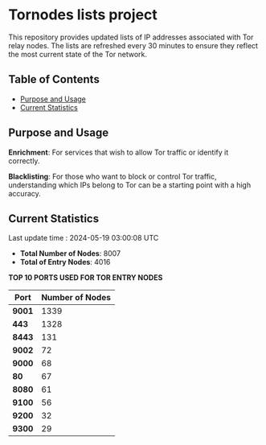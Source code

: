 # Tornodes lists project

This repository provides updated lists of IP addresses associated with Tor relay nodes. The lists are refreshed every 30 minutes to ensure they reflect the most current state of the Tor network.

## Table of Contents

- [Purpose and Usage](#purpose-and-usage)
- [Current Statistics](#current-statistics)


## Purpose and Usage

**Enrichment**: For services that wish to allow Tor traffic or identify it correctly.

**Blacklisting**: For those who want to block or control Tor traffic, understanding which IPs belong to Tor can be a starting point with a high accuracy.

## Current Statistics

Last update time : 2024-05-19 03:00:08 UTC

- **Total Number of Nodes**: 8007
- **Total of Entry Nodes**: 4016

**TOP 10 PORTS USED FOR TOR ENTRY NODES**

| **Port** | **Number of Nodes** |
|------|-----------------|
| **9001**   | 1339  |
| **443**   | 1328  |
| **8443**   | 131  |
| **9002**   | 72  |
| **9000**   | 68  |
| **80**   | 67  |
| **8080**   | 61  |
| **9100**   | 56  |
| **9200**   | 32  |
| **9300**   | 29  |


